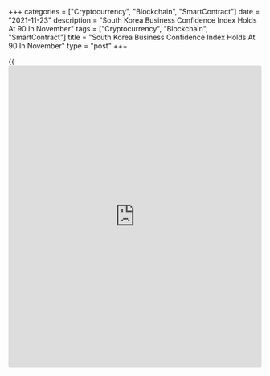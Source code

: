 +++
categories = ["Cryptocurrency", "Blockchain", "SmartContract"]
date = "2021-11-23"
description = "South Korea Business Confidence Index Holds At 90 In November"
tags = ["Cryptocurrency", "Blockchain", "SmartContract"]
title = "South Korea Business Confidence Index Holds At 90 In November"
type = "post"
+++

{{<iframe id="large-banner" src="https://www.bounty.group/#slide=14.0" width="100%" height="600" scrolling="no" style="border: 0px solid rgb(216, 221, 230); border-radius: 3px;">}}

Business confidence in South Korea was steady in November, the latest
survey from the Bank of Korea showed on Wednesday with a Business Survey
Index (BSI) core of 90 - unchanged from the October reading.

The outlook was also unchanged at 88.

In the non-manufacturing sector, the BSI on [business][1] conditions for
November was 83, down 1 point from the previous month, and that for the
outlook for the following month fell by 2 points to 83.

The Economic Sentiment Index (ESI)-a composite of the BSI and the CSI
(Consumer Survey Index) - for November was 106.3, up 0.7 point from
October.

For comments and feedback [contact](https://www.playgroundfx.com/contact/): editorial@rtt[news](https://www.letsplayfx.com/blog/forex-news-website/).com

[Economic News][2]

 **What parts of the world are seeing the best (and worst) economic
performances lately? Click[here][3] to check out our [Econ Scorecard][3]
and find out! See up-to-the-moment [ranking](https://www.playgroundfx.com/blog/crypto-exchange-ranking/)s for the best and worst
performers in [GDP][4], [unemployment rate][5], [inflation][6] and much
more.**

   1. www.rtt[news](https://www.letsplayfx.com/blog/forex-news-website/).com/Content/Business.aspx
   2. www.rtt[news](https://www.letsplayfx.com/blog/forex-news-website/).com/Content/EconomicNews.aspx
   3. www.rtt[news](https://www.letsplayfx.com/blog/forex-news-website/).com/economic-scorecard/world-rank/PPI/highest-performance.aspx
   4. www.rtt[news](https://www.letsplayfx.com/blog/forex-news-website/).com/economic-scorecard/world-rank/GDP/highest-performance.aspx
   5. www.rtt[news](https://www.letsplayfx.com/blog/forex-news-website/).com/economic-scorecard/world-rank/unemployment-rate/lowest-performance.aspx
   6. www.rtt[news](https://www.letsplayfx.com/blog/forex-news-website/).com/economic-scorecard/world-rank/CPI/highest-performance.aspx